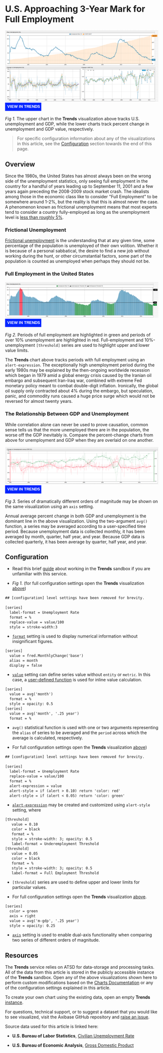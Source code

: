 # U.S. Approaching 3-Year Mark for Full Employment

![](./images/unemp-title.png)
[![](../../trends/images/button-new.png)](https://trends.axibase.com/3a3b1c01#fullscreen)

*Fig 1.* The upper chart in the **Trends** visualization above tracks U.S. unemployment and GDP, while the lower charts track percent change in unemployment and GDP value, respectively.

> For specific configuration information about any of the visualizations in this article, see the [Configuration](#configuration) section towards the end of this page.

## Overview

Since the 1980s, the United States has almost always been on the wrong side of the unemployment statistics, only seeing full employment in the country for a handful of years leading up to September 11, 2001 and a few years again preceding the 2008-2009 stock market crash. The idealists among those in the economic class like to consider "Full Employment" to be somewhere around 1-2%, but the reality is that this is almost never the case. A phenomenon known as frictional unemployment means that most experts tend to consider a country fully-employed as long as the unemployment level is [less than roughly 5%](https://www.npr.org/2013/01/03/168508910/what-is-a-good-unemployment-number-really).

### Frictional Unemployment

[Frictional unemployment](https://www.economicshelp.org/blog/glossary/frictional-unemployment/) is the understanding that at any given time, some percentage of the population is unemployed of their own volition. Whether it is because of a personal sabbatical, the desire to find a new job without working during the hunt, or other circumstantial factors, some part of the population is counted as unemployed when perhaps they should not be.

### Full Employment in the United States

![](./images/full-10-employ.png)
[![](../../trends/images/button-new.png)](https://trends.axibase.com/39178867#fullscreen)

*Fig 2.* Periods of full employment are highlighted in green and periods of over 10% unemployment are highlighted in red. Full-employment and 10%-unemployment `[threshold]` series are used to highlight upper and lower value limits.

The **Trends** chart above tracks periods with full employment using an `alert-expression`. The exceptionally high unemployment period during the early 1980s may be explained by the then-ongoing worldwide recession which began in 1979 amid a global energy crisis caused by the Iranian oil embargo and subsequent Iran-Iraq war, combined with extreme Fed monetary policy meant to combat double-digit inflation. Ironically, the global oil supply only contracted about 4% during the embargo, but speculation, panic, and commodity runs caused a huge price surge which would not be reversed for almost twenty years.

### The Relationship Between GDP and Unemployment

While correlation alone can never be used to prove causation, common sense tells us that the more unemployed there are in the population, the worse off the GDP inevitably is. Compare the percent-change charts from above for unemployment and GDP when they are overlaid on one another.

![](./images/compare-emp-gdp.png)
[![](../../trends/images/button-new.png)](https://trends.axibase.com/2a9d8451#fullscreen)

*Fig 3.* Series of dramatically different orders of magnitude may be shown on the same visualization using an `axis` setting.

Annual average percent change in both GDP and unemployment is the dominant line in the above visualization. Using the two-argument `avg()` function, a series may be averaged according to a user-specified time period. Because unemployment data is collected monthly, it has been averaged by month, quarter, half year, and year. Because GDP data is collected quarterly, it has been average by quarter, half year, and year.

## Configuration

* Read this brief [guide](../../tutorials/shared/trends.md) about working in the **Trends** sandbox if you are unfamiliar with this service.

* *Fig 1.* (for full configuration settings open the **Trends** visualization [above](#us-approaching-3-year-mark-for-full-employment))

```ls
## [configuration] level settings have been removed for brevity.

[series]
  label-format = Unemployment Rate
  format = %
  replace-value = value/100
  style = stroke-width:3
```

* [`format`](https://axibase.com/products/axibase-time-series-database/visualization/widgets/configuring-the-widgets/format-settings/) setting is used to display numerical information without insignificant figures.

```ls
[series]
  value = fred.MonthlyChange('base')
  alias = month
  display = false
```

* [`value`](https://axibase.com/products/axibase-time-series-database/visualization/widgets/configuring-the-widgets/) setting can define series value without `entity` or `metric`. In this case, a [user-defined function](https://github.com/axibase/charts/blob/master/syntax/udf.md) is used for inline value calculation.

```ls
[series]
  value = avg('month')
  format = %
  style = opacity: 0.5
[series]
  value = avg('month', '.25 year')
  format = %
```

* `avg()` statistical function is used with one or two arguments representing the `alias` of series to be averaged and the `period` across which the average is calculated, respectively.

* For full configuration settings open the **Trends** visualization [above](#full-employment-in-the-united-states))

```ls
## [configuration] level settings have been removed for brevity.

[series]
  label-format = Unemployment Rate
  replace-value = value/100
  format = %
  alert-expression = value
  alert-style = if (alert > 0.10) return 'color: red'
  alert-style = if (alert < 0.05) return 'color: green'
```

* [`alert-expression`](https://axibase.com/products/axibase-time-series-database/visualization/widgets/configuring-the-widgets/) may be created and customized using `alert-style` setting, where

```ls
[threshold]
   value = 0.10
   color = black
   format = %
   style = stroke-width: 3; opacity: 0.5
   label-format = Underemployment Threshold
[threshold]
   value = 0.05
   color = black
   format = %
   style = stroke-width: 3; opacity: 0.5
   label-format = Full Employment Threshold
```

* `[threshold]` series are used to define upper and lower limits for particular values.

* For full configuration settings open the **Trends** visualization [above](#the-relationship-between-gdp-and-unemployment).

```ls
[series]
  color = green
  axis = right
  value = avg('m-gdp', '.25 year')
  style = opacity: 0.25
```

* [`axis`](https://axibase.com/products/axibase-time-series-database/visualization/widgets/time-chart/#tab-id-2) setting is used to enable dual-axis functionality when comparing two series of different orders of magnitude.

## Resources

The **Trends** service relies on ATSD for data-storage and processing tasks. All of the data from this article is stored in the publicly accessible instance of the **Trends** sandbox. Open any of the above visualizations shown here to perform custom modifications based on the [Charts Documentation](https://axibase.com/products/axibase-time-series-database/visualization/widgets/) or any of the configuration settings explained in this article.

To create your own chart using the existing data, open an empty **Trends** [instance](https://trends.axibase.com/).

For questions, technical support, or to suggest a dataset that you would like to see visualized, visit the Axibase GitHub repository and [raise an issue](https://github.com/axibase/atsd-use-cases/issues).

Source data used for this article is linked here:

* **U.S. Bureau of Labor Statistics**, [Civilian Unemployment Rate](https://fred.stlouisfed.org/series/UNRATE)

* **U.S. Bureau of Economic Analysis**, [Gross Domestic Product](https://fred.stlouisfed.org/series/GDP)
